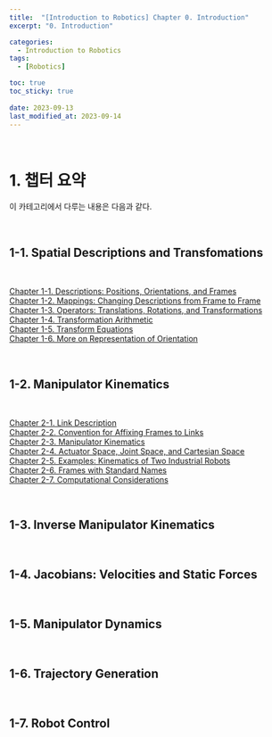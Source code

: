 ```yaml
---
title:  "[Introduction to Robotics] Chapter 0. Introduction"
excerpt: "0. Introduction"

categories:
  - Introduction to Robotics
tags:
  - [Robotics]

toc: true
toc_sticky: true
 
date: 2023-09-13
last_modified_at: 2023-09-14
---
```


&nbsp;

# 1. 챕터 요약
이 카테고리에서 다루는 내용은 다음과 같다.

&nbsp;

## 1-1. Spatial Descriptions and Transfomations

&nbsp;

[Chapter 1-1. Descriptions: Positions, Orientations, and Frames](https://shine-loi.github.io/introduction%20to%20robotics/introductiontorobotics1-1/)\
[Chapter 1-2. Mappings: Changing Descriptions from Frame to Frame](https://shine-loi.github.io/introduction%20to%20robotics/introductiontorobotics1-2/)\
[Chapter 1-3. Operators: Translations, Rotations, and Transformations](https://shine-loi.github.io/introduction%20to%20robotics/introductiontorobotics1-3/)\
[Chapter 1-4. Transformation Arithmetic](https://shine-loi.github.io/introduction%20to%20robotics/introductiontorobotics1-4/)\
[Chapter 1-5. Transform Equations](https://shine-loi.github.io/introduction%20to%20robotics/introductiontorobotics1-5/)\
[Chapter 1-6. More on Representation of Orientation](https://shine-loi.github.io/introduction%20to%20robotics/introductiontorobotics1-6/)

&nbsp;

## 1-2. Manipulator Kinematics

&nbsp;

[Chapter 2-1. Link Description](https://shine-loi.github.io/introduction%20to%20robotics/introductiontorobotics2-1/)\
[Chapter 2-2. Convention for Affixing Frames to Links](https://shine-loi.github.io/introduction%20to%20robotics/introductiontorobotics2-2/)\
[Chapter 2-3. Manipulator Kinematics]()\
[Chapter 2-4. Actuator Space, Joint Space, and Cartesian Space]()\
[Chapter 2-5. Examples: Kinematics of Two Industrial Robots]()\
[Chapter 2-6. Frames with Standard Names]()\
[Chapter 2-7. Computational Considerations]()

&nbsp;

## 1-3. Inverse Manipulator Kinematics

&nbsp;

## 1-4. Jacobians: Velocities and Static Forces

&nbsp;

## 1-5. Manipulator Dynamics

&nbsp;

## 1-6. Trajectory Generation

&nbsp;

## 1-7. Robot Control

